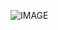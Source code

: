 ![IMAGE](https://avatars.githubusercontent.com/u/108219116?s=400&u=ee9ad1895f1a3d2a4f9ab96957c4d90d52667356&v=4)
